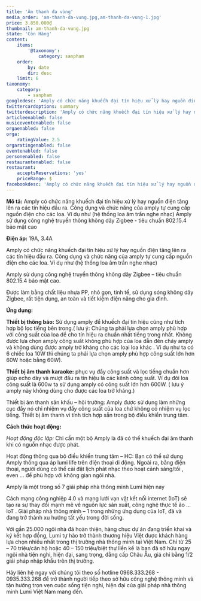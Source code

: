 ```yaml
---
title: 'Âm thanh đa vùng'
media_order: 'am-thanh-da-vung.jpg,am-thanh-da-vung-1.jpg'
price: 3.850.000₫
thumbnail: am-thanh-da-vung.jpg
state: 'Còn Hàng'
content:
    items:
        '@taxonomy':
            category: sanpham
    order:
        by: date
        dir: desc
    limit: 6
taxonomy:
    category:
        - sanpham
googledesc: 'Amply có chức năng khuếch đại tín hiệu xử lý hay nguồn điện tăng lên ra các tín hiệu đầu ra. Công dụng và chức năng của amply tự cung cấp nguồn điện cho các loa. Ví dụ như (hệ thống loa âm trần nghe nhạc) Amply sử dụng công nghệ truyền thông không dây Zigbee - tiêu chuẩn 802.15.4 bảo mật cao'
twittercardoptions: summary
twitterdescription: 'Amply có chức năng khuếch đại tín hiệu xử lý hay nguồn điện tăng lên ra các tín hiệu đầu ra. Công dụng và chức năng của amply tự cung cấp nguồn điện cho các loa. Ví dụ như (hệ thống loa âm trần nghe nhạc) Amply sử dụng công nghệ truyền thông không dây Zigbee - tiêu chuẩn 802.15.4 bảo mật cao'
articleenabled: false
musiceventenabled: false
orgaenabled: false
orga:
    ratingValue: 2.5
orgaratingenabled: false
eventenabled: false
personenabled: false
restaurantenabled: false
restaurant:
    acceptsReservations: 'yes'
    priceRange: $
facebookdesc: 'Amply có chức năng khuếch đại tín hiệu xử lý hay nguồn điện tăng lên ra các tín hiệu đầu ra. Công dụng và chức năng của amply tự cung cấp nguồn điện cho các loa. Ví dụ như (hệ thống loa âm trần nghe nhạc) Amply sử dụng công nghệ truyền thông không dây Zigbee - tiêu chuẩn 802.15.4 bảo mật cao'
---
```


**Mô tả:** Amply có chức năng khuếch đại tín hiệu xử lý hay nguồn điện tăng lên ra các tín hiệu đầu ra. Công dụng và chức năng của amply tự cung cấp nguồn điện cho các loa. Ví dụ như (hệ thống loa âm trần nghe nhạc) Amply sử dụng công nghệ truyền thông không dây Zigbee - tiêu chuẩn 802.15.4 bảo mật cao 

**Điện áp:** 19A, 3.4A

Amply có chức năng khuếch đại tín hiệu xử lý hay nguồn điện tăng lên ra các tín hiệu đầu ra. Công dụng và chức năng của amply tự cung cấp nguồn điện cho các loa. Ví dụ như (hệ thống loa âm trần nghe nhạc)

Amply sử dụng công nghệ truyền thông không dây Zigbee – tiêu chuẩn 802.15.4 bảo mật cao.

Được làm bằng chất liệu nhựa PP, nhỏ gọn, tinh tế, sử dụng sóng không dây Zigbee, rất tiện dụng, an toàn và tiết kiệm điện năng cho gia đình. 

**Ứng dụng:**

**Thiết bị thông báo:** Sử dụng amply để khuếch đại tín hiệu cũng như tích hợp bộ lọc tiếng bên trong.( lưu ý: Chúng ta phải lựa chọn amply phù hợp với công suất của loa để cho tín hiệu ra chuẩn nhất tiếng trong nhất. Không được lựa chọn amply công suất không phù hợp của loa dẫn đến cháy amply và không dùng được amply trở kháng cho các loại loa khác . Ví dụ như ta có 6 chiếc loa 10W thì chúng ta phải lựa chọn amply phù hợp công suất lớn hơn 60W hoặc bằng 60W).

 

**Thiết bị âm thanh karaoke:** phục vụ đẩy công suất và lọc tiếng chuẩn hơn giúp echo dày và mượt đầu ra tín hiệu là các kênh công suất. Ví dụ đôi loa công suất là 600w ta sử dụng amply có công suất lớn hơn 600W. ( lưu ý amply này không dùng cho được các loa trở kháng.)

Thiết bị âm thanh sân khấu – hội trường: Amply được sử dụng làm những cục đẩy nó chỉ nhiệm vụ đẩy công suất của loa chứ không có nhiệm vụ lọc tiếng. Thiết bị âm thanh vi tính tích hợp sẵn trong bộ điều khiển trung tâm.

**Cách thức hoạt động:**

_Hoạt động độc lập:_ Chỉ cần một bộ Amply là đã có thể khuếch đại âm thanh khi có nguồn nhạc được phát.

Hoạt động thông qua bộ điều khiển trung tâm – HC: Bạn có thể sử dụng  Amply thông qua áp lumi life trên điện thoại di động.  Ngoài ra, bằng điện thoại, người dùng có thể cài đặt lịch phát nhạc theo hoạt cảnh sáng/tối , even … để phù hợp với không gian ngôi nhà.

Amply là một trong số 7 giải pháp nhà thông minh Lumi hiện nay

Cách mạng công nghiệp 4.0 và mạng lưới vạn vật kết nối internet (IoT) sẽ tạo ra sự thay đổi mạnh mẽ về nguồn lực sản xuất, công nghệ thực tế ảo … IoT . Giải pháp nhà thông minh – 1 trong những ứng dụng của IoT, đã và đang trở thành xu hướng tất yếu trong đời sống.

Với gần 25.000 ngôi nhà đã hoàn thiện, hàng chục dự án đang triển khai và ký kết hợp đồng, Lumi tự hào trở thành thương hiệu Việt được khách hàng lựa chọn nhiều nhất trong thị trường nhà thông minh tại Việt Nam. Chỉ từ 25 – 70 triệu/căn hộ hoặc 40 – 150 triệu/biệt thự liền kề là bạn đã sở hữu ngay ngôi nhà tiện nghi, hiện đại, sang trọng, đẳng cấp Châu Âu, giá chỉ bằng 1/2 giải pháp nhập khẩu trên thị trường.

Hãy liên hệ ngay với chúng tôi theo số hotline 0968.333.268 - 0935.333.268 để trở thành người tiếp theo sở hữu công nghệ thông minh và tận hưởng trọn vẹn cuộc sống tiện nghi, hiện đại của giải pháp nhà thông minh Lumi Việt Nam mang đến.
